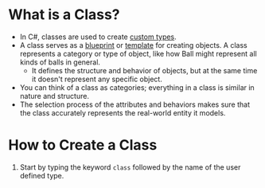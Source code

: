 # What is a Class?
- In C#, classes are used to create <u>custom types</u>.
- A class serves as a <u>blueprint</u> or <u>template</u> for creating objects. A class represents a category or type of object, like how Ball might represent all kinds of balls in general.
	- It defines the structure and behavior of objects, but at the same time it doesn't represent any specific object.
- You can think of a class as categories; everything in a class is similar in nature and structure. 
 - The selection process of the attributes and behaviors makes sure that the class accurately represents the real-world entity it models. 

# How to Create a Class
1. Start by typing the keyword `class` followed by the name of the user defined type.







